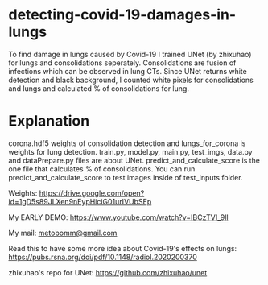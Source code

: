 # detecting-covid-19-damages-in-lungs
To find damage in lungs caused by Covid-19 I trained UNet (by zhixuhao) for lungs and consolidations seperately. Consolidations are fusion of infections which can be observed in lung CTs. Since UNet returns white detection and black background, I counted white pixels for consolidations and lungs and calculated % of consolidations for lung.

# Explanation
corona.hdf5 weights of consolidation detection and lungs_for_corona is weights for lung detection. train.py, model.py, main.py, test_imgs, data.py and dataPrepare.py files are about UNet. predict_and_calculate_score is the one file that calculates % of consolidations. You can run predict_and_calculate_score to test images inside of test_inputs folder.

Weights: https://drive.google.com/open?id=1gD5s89JLXen9nEypHiciG01urIVUbSEp

My EARLY DEMO: https://www.youtube.com/watch?v=IBCzTVI_9lI

My mail: metobomm@gmail.com

Read this to have some more idea about Covid-19's effects on lungs: https://pubs.rsna.org/doi/pdf/10.1148/radiol.2020200370



zhixuhao's repo for UNet: https://github.com/zhixuhao/unet
